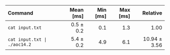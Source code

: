 | Command | Mean [ms] | Min [ms] | Max [ms] | Relative |
|:---|---:|---:|---:|---:|
| `cat input.txt` | 0.5 ± 0.2 | 0.1 | 1.3 | 1.00 |
| `cat input.txt \| ./aoc14.2` | 5.4 ± 0.2 | 4.9 | 6.1 | 10.94 ± 3.56 |
